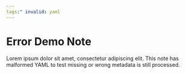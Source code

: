 ```yaml
---
tags:" invalid: yaml
---
```


# Error Demo Note

Lorem ipsum dolor sit amet, consectetur adipiscing elit. This note has malformed YAML to test missing or wrong metadata is still processed.
